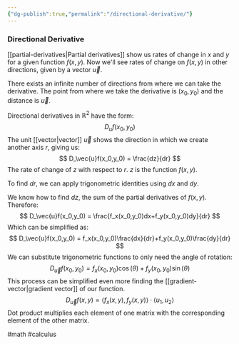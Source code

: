 ```yaml
---
{"dg-publish":true,"permalink":"/directional-derivative/"}
---
```


### Directional Derivative
[[partial-derivatives|Partial derivatives]] show us rates of change in $x$ and $y$ for a given function $f(x, y)$. Now we'll see rates of change on $f(x, y)$ in other directions, given by a vector $\vec{u}$.

There exists an infinite number of directions from where we can take the derivative. The point from where we take the derivative is $(x_0, y_0)$ and the distance is $\vec{u}$.

Directional derivatives in $\mathbb{R}^2$ have the form:
$$
D_uf(x_0,y_0)
$$
The unit [[vector|vector]] $\vec{u}$ shows the direction in which we create another axis $r$, giving us:
$$
D_\vec{u}f(x_0,y_0) = \frac{dz}{dr}
$$
The rate of change of $z$ with respect to $r$. $z$ is the function $f(x, y)$.

To find $dr$, we can apply trigonometric identities using $dx$ and $dy$.

We know how to find $dz$, the sum of the partial derivatives of $f(x,y)$. Therefore:
$$
D_\vec{u}f(x_0,y_0) = \frac{f_x(x_0,y_0)dx+f_y(x_0,y_0)dy}{dr}
$$
Which can be simplified as:
$$
D_\vec{u}f(x_0,y_0) = f_x(x_0,y_0)\frac{dx}{dr}+f_y(x_0,y_0)\frac{dy}{dr}
$$
We can substitute trigonometric functions to only need the angle of rotation:
$$
D_\vec{u}f(x_0,y_0) = f_x(x_0,y_0)\cos(\theta)+f_y(x_0,y_0)\sin(\theta)
$$
This process can be simplified even more finding the [[gradient-vector|gradient vector]] of our function.
$$
D_\vec{u}f(x,y) = \langle f_x(x,y),f_y(x,y)\rangle \cdot \langle u_1, u_2 \rangle
$$
Dot product multiplies each element of one matrix with the corresponding element of the other matrix.

#math #calculus 
